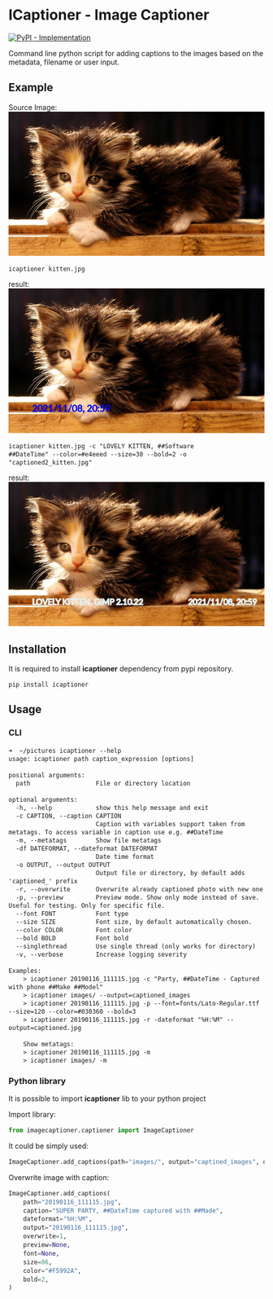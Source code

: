 # ICaptioner - Image Captioner

[![PyPI - Implementation](https://img.shields.io/pypi/v/icaptioner)](https://pypi.org/project/icaptioner/)

Command line python script for adding captions to the images based on the metadata, filename or user input.

## Example

Source Image:
![](example/kitten.jpg)

```console
icaptioner kitten.jpg
```

result:
![](example/captioned_kitten.jpg)

```console
icaptioner kitten.jpg -c "LOVELY KITTEN, ##Software                      ##DateTime" --color=#e4eeed --size=30 --bold=2 -o "captioned2_kitten.jpg"
```

result:
![](example/captioned2_kitten.jpg)

## Installation

It is required to install **icaptioner** dependency from pypi repository.

```console
pip install icaptioner
```

## Usage

### CLI

```console
➜  ~/pictures icaptioner --help      
usage: icaptioner path caption_expression [options]

positional arguments:
  path                  File or directory location

optional arguments:
  -h, --help            show this help message and exit
  -c CAPTION, --caption CAPTION
                        Caption with variables support taken from metatags. To access variable in caption use e.g. ##DateTime
  -m, --metatags        Show file metatags
  -df DATEFORMAT, --dateformat DATEFORMAT
                        Date time format
  -o OUTPUT, --output OUTPUT
                        Output file or directory, by default adds 'captioned_' prefix
  -r, --overwrite       Overwrite already captioned photo with new one
  -p, --preview         Preview mode. Show only mode instead of save. Useful for testing. Only for specific file.
  --font FONT           Font type
  --size SIZE           Font size, by default automatically chosen.
  --color COLOR         Font color
  --bold BOLD           Font bold
  --singlethread        Use single thread (only works for directory)
  -v, --verbose         Increase logging severity

Examples:
    > icaptioner 20190116_111115.jpg -c "Party, ##DateTime - Captured with phone ##Make ##Model"
    > icaptioner images/ --output=captioned_images
    > icaptioner 20190116_111115.jpg -p --font=fonts/Lato-Regular.ttf --size=120 --color=#030360 --bold=3
    > icaptioner 20190116_111115.jpg -r -dateformat "%H:%M" --output=captioned.jpg

    Show metatags:
    > icaptioner 20190116_111115.jpg -m
    > icaptioner images/ -m

```

### Python library

It is possible to import **icaptioner** lib to your python project

Import library:

```python
from imagecaptioner.captioner import ImageCaptioner
```

It could be simply used:

```python
ImageCaptioner.add_captions(path="images/", output="captined_images", overwrite=1)
```

Overwrite image with caption:

```python
ImageCaptioner.add_captions(
    path="20190116_111115.jpg",
    caption="SUPER PARTY, ##DateTime captured with ##Made",
    dateformat="%H:%M",
    output="20190116_111115.jpg",
    overwrite=1,
    preview=None,
    font=None,
    size=86,
    color="#F5992A",
    bold=2,
)
```


